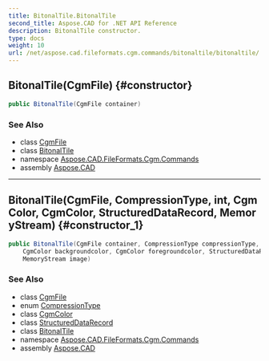 ```yaml
---
title: BitonalTile.BitonalTile
second_title: Aspose.CAD for .NET API Reference
description: BitonalTile constructor. 
type: docs
weight: 10
url: /net/aspose.cad.fileformats.cgm.commands/bitonaltile/bitonaltile/
---
```

## BitonalTile(CgmFile) {#constructor}

```csharp
public BitonalTile(CgmFile container)
```

### See Also

* class [CgmFile](../../../aspose.cad.fileformats.cgm/cgmfile/)
* class [BitonalTile](../)
* namespace [Aspose.CAD.FileFormats.Cgm.Commands](../../../aspose.cad.fileformats.cgm.commands/)
* assembly [Aspose.CAD](../../../)

---

## BitonalTile(CgmFile, CompressionType, int, CgmColor, CgmColor, StructuredDataRecord, MemoryStream) {#constructor_1}

```csharp
public BitonalTile(CgmFile container, CompressionType compressionType, int rowPaddingIndicator, 
    CgmColor backgroundcolor, CgmColor foregroundcolor, StructuredDataRecord sdr, 
    MemoryStream image)
```

### See Also

* class [CgmFile](../../../aspose.cad.fileformats.cgm/cgmfile/)
* enum [CompressionType](../../../aspose.cad.fileformats.cgm.enums/compressiontype/)
* class [CgmColor](../../../aspose.cad.fileformats.cgm.classes/cgmcolor/)
* class [StructuredDataRecord](../../../aspose.cad.fileformats.cgm.classes/structureddatarecord/)
* class [BitonalTile](../)
* namespace [Aspose.CAD.FileFormats.Cgm.Commands](../../../aspose.cad.fileformats.cgm.commands/)
* assembly [Aspose.CAD](../../../)


